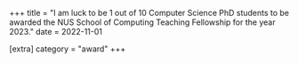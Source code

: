 +++
title = "I am luck to be 1 out of 10 Computer Science PhD students to be awarded the NUS School of Computing Teaching Fellowship for the year 2023."
date = 2022-11-01

[extra]
category = "award"
+++
